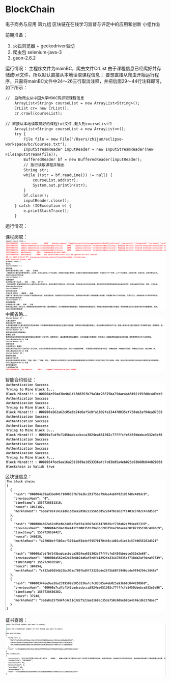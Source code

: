 # BlockChain
电子商务与应用 第九组 区块链在在线学习监督与评定中的应用和创新 小组作业

前期准备：
1. 火狐浏览器 + geckodriver驱动
2. 爬虫包 selenium-java-3
3. gson-2.6.2

运行情况：
主程序文件为mainBC，爬虫文件CrList
由于课程信息已经爬好并存储成txt文件，所以默认直接从本地读取课程信息；
要想直接从爬虫开始运行程序，只需将mainBC文件中24～26三行取消注释，并把后面29～44行注释即可，如下所示：

	//	启动爬虫从中国大学MOOC网抓取课程信息
		ArrayList<String> courseList = new ArrayList<String>();
		CrList cr= new CrList();
		cr.crawl(courseList);
  
  	// 直接从本地读取爬好的课程txt文件,载入到courseList中
		ArrayList<String> courseList = new ArrayList<>();
		try {
			File file = new File("/Users/zhijun/eclipse-workspace/bc/Courses.txt");
			InputStreamReader inputReader = new InputStreamReader(new FileInputStream(file));
			BufferedReader bf = new BufferedReader(inputReader);
			// 按行读取课程并输出
			String str;
			while ((str = bf.readLine()) != null) {
				courseList.add(str);
				System.out.println(str);
			}
			bf.close();
			inputReader.close();
		} catch (IOException e) {
			e.printStackTrace();
		}

运行情况：

 课程爬取：
 ![Image text](https://github.com/Hitagi0707/BlockChain-/blob/master/1.png)
 中间省略...
 ![Image text](https://github.com/Hitagi0707/BlockChain-/blob/master/2.png)
 
 智能合约验证：
 ![Image text](https://github.com/Hitagi0707/BlockChain-/blob/master/3.png)
  
 区块链信息：
 ![Image text](https://github.com/Hitagi0707/BlockChain-/blob/master/4.png)
 
 证书查询：
 ![Image text](https://github.com/Hitagi0707/BlockChain-/blob/master/5.png)
